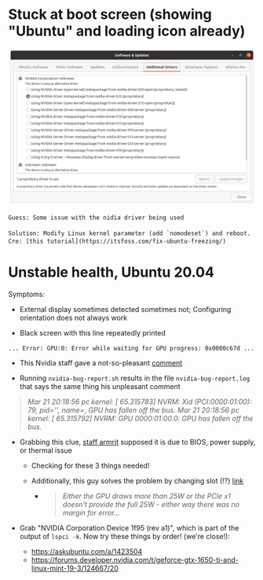 # Stuck at boot screen (showing "Ubuntu" and loading icon already)

![](docs/nvidia_drivers.png)

```
Guess: Some issue with the nidia driver being used

Solution: Modify Linux kernel parameter (add `nomodeset`) and reboot. Cre: [this tutorial](https://itsfoss.com/fix-ubuntu-freezing/)
```

# Unstable health, Ubuntu 20.04

Symptoms:
- External display sometimes detected sometimes not; Configuring orientation does not always work

- Black screen with this line repeatedly printed

```
... Error: GPU:0: Error while waiting for GPU progress: 0x0000c67d ...
```

  - This Nvidia staff gave a not-so-pleasant [comment](https://forums.developer.nvidia.com/t/geforce-rtx-3060-error-gpu-error-while-waiting-for-gpu-progress-0x0000c67d/223489/4)

  - Running `nvidia-bug-report.sh` results in the file `nvidia-bug-report.log` that says the same thing his unpleasant comment

  > _Mar 21 20:18:56 pc kernel: [   65.315783] NVRM: Xid (PCI:0000:01:00): 79, pid='<unknown>', name=<unknown>, GPU has fallen off the bus.
Mar 21 20:18:56 pc kernel: [   65.315792] NVRM: GPU 0000:01:00.0: GPU has fallen off the bus._

  - Grabbing this clue, [staff armrit](https://forums.developer.nvidia.com/t/gpu-has-fallen-off-the-bus/217357/4) supposed it is due to BIOS, power supply, or thermal issue
    - Checking for these 3 things needed!

    - Additionally, this guy solves the problem by changing slot (!?) [link](https://bbs.archlinux.org/viewtopic.php?id=267855)
      - > _Either the GPU draws more than 25W or the PCIe x1 doesn't provide the full 25W - either way there was no margin for error…_

  - Grab "NVIDIA Corporation Device 1f95 (rev a1)", which is part of the output of `lspci -k`. Now try these things by order! (we're close!):
    - https://askubuntu.com/a/1423504
    - https://forums.developer.nvidia.com/t/geforce-gtx-1650-ti-and-linux-mint-19-3/124667/20
